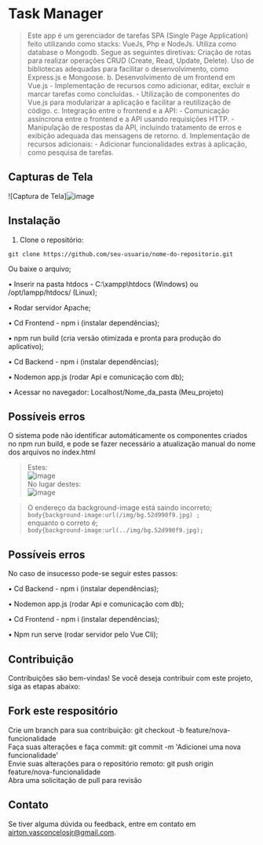 # Task Manager 

> Este app é um gerenciador de tarefas SPA (Single Page Application) feito utilizando como stacks: VueJs, Php e NodeJs.
> Utiliza como database o Mongodb. 
> Segue as seguintes diretivas:
> Criação de rotas para realizar operações CRUD (Create, Read, Update, Delete).  Uso de bibliotecas adequadas para facilitar o desenvolvimento, como Express.js e Mongoose. b. Desenvolvimento de um frontend em Vue.js - Implementação de recursos como adicionar, editar, excluir e marcar tarefas como concluídas. - Utilização de componentes do Vue.js para modularizar a aplicação e facilitar a reutilização de código. c. Integração entre o frontend e a API: - Comunicação assíncrona entre o frontend e a API usando requisições HTTP. - Manipulação de respostas da API, incluindo tratamento de erros e exibição adequada das mensagens de retorno. d. Implementação de recursos adicionais: - Adicionar funcionalidades extras à aplicação, como pesquisa de tarefas.


## Capturas de Tela

![Captura de Tela]![image](https://github.com/airtonvasconcelosjr/Meu_projeto/assets/101413097/8c37dd56-3372-4839-ba1e-afe2701b2522)

## Instalação

1. Clone o repositório:
```
git clone https://github.com/seu-usuario/nome-do-repositorio.git
```
Ou baixe o arquivo; <br>

• Inserir na pasta htdocs - C:\xampp\htdocs (Windows) ou /opt/lampp/htdocs/ (Linux);<br>

• Rodar servidor Apache;<br>

• Cd Frontend - npm i (instalar dependências);<br>

• npm run build (cria versão otimizada e pronta para produção do aplicativo);<br>

• Cd Backend - npm i (instalar dependências);<br>

• Nodemon app.js (rodar Api e comunicação com db);<br>

• Acessar no navegador: Localhost/Nome_da_pasta (Meu_projeto)<br>


## Possíveis erros
O sistema pode não identificar automáticamente os componentes criados no npm run build, e pode se fazer necessário a atualização manual do nome dos arquivos no index.html <br>
> Estes:<br>
![image](https://github.com/airtonvasconcelosjr/Meu_projeto/assets/101413097/7434d3da-9f08-45e9-9d2e-1c2cfe2478ac)<br>
> No lugar destes:<br>
![image](https://github.com/airtonvasconcelosjr/Meu_projeto/assets/101413097/3d09fc9c-ec09-49ff-b82d-6983a98df2c8)<br>

 > O endereço da background-image está saindo incorreto; <br>
``` body{background-image:url(/img/bg.52d990f9.jpg) ; ```<br>
 enquanto o correto é;<br>
``` body{background-image:url(../img/bg.52d990f9.jpg); ```

## Possíveis erros
No caso de insucesso pode-se seguir estes passos: <br>

• Cd Backend - npm i (instalar dependências);<br>

• Nodemon app.js (rodar Api e comunicação com db);<br>

• Cd Frontend - npm i (instalar dependências);<br>

• Npm run serve (rodar servidor pelo Vue Cli);<br> 



## Contribuição
Contribuições são bem-vindas! Se você deseja contribuir com este projeto, siga as etapas abaixo:<br>

## Fork este respositório
Crie um branch para sua contribuição: git checkout -b feature/nova-funcionalidade <br>
Faça suas alterações e faça commit: git commit -m 'Adicionei uma nova funcionalidade'<br>
Envie suas alterações para o repositório remoto: git push origin feature/nova-funcionalidade<br>
Abra uma solicitação de pull para revisão<br>

## Contato
Se tiver alguma dúvida ou feedback, entre em contato em airton.vasconcelosjr@gmail.com.
